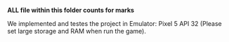 **ALL file within this folder counts for marks**

We implemented and testes the project in Emulator: Pixel 5 API 32 (Please set large storage and RAM when run the game).
